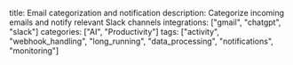 title: Email categorization and notification
description: Categorize incoming emails and notify relevant Slack channels
integrations: ["gmail", "chatgpt", "slack"]
categories: ["AI", "Productivity"]
tags: ["activity", "webhook_handling", "long_running", "data_processing", "notifications", "monitoring"]
